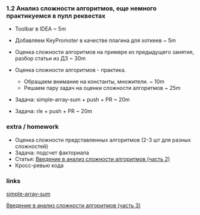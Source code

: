 ### 1.2 Анализ сложности алгоритмов, еще немного практикуемся в пулл реквестах

- Toolbar в IDEA ~ 5m
- Добавляем KeyPromoter в качестве плагина для хоткеев ~ 5m
- Оценка сложности алгоритмов на примере из предыдущего занятия, разбор статьи из ДЗ ~ 30m 
- Оценка сложности алгоритмов - практика. 
   - Обращаем внимание на константы, множители. ~ 10m
   - Решаем пару задач на оценки сложности алгоритмов ~ 25m
    
- Задача: simple-array-sum + push + PR ~ 20m
- Задача: rle + push + PR ~ 20m

### extra / homework
- Оценка сложности представленных алгоритмов (2-3 шт для разных сложностей)
- Задача: подсчет факториала
- Статья: [Введение в анализ сложности алгоритмов (часть 2)](https://habr.com/ru/post/195482/)   
- Кросс-ревью кода

### links

[simple-array-sum](https://www.hackerrank.com/challenges/simple-array-sum/problem)

[Введение в анализ сложности алгоритмов (часть 3)](https://habr.com/ru/post/195996/)
